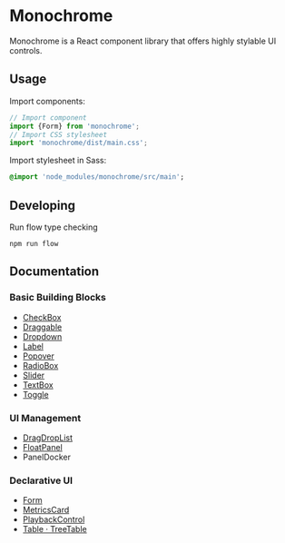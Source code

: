 # Monochrome

Monochrome is a React component library that offers highly stylable UI controls.

## Usage

Import components:

```js
// Import component
import {Form} from 'monochrome';
// Import CSS stylesheet
import 'monochrome/dist/main.css';
```

Import stylesheet in Sass:

```sass
@import 'node_modules/monochrome/src/main';
```

## Developing

Run flow type checking

```
npm run flow
```

## Documentation

### Basic Building Blocks

* [CheckBox](docs/api-reference/checkbox.md)
* [Draggable](docs/api-reference/draggable.md)
* [Dropdown](docs/api-reference/dropdown.md)
* [Label](docs/api-reference/label.md)
* [Popover](docs/api-reference/popover.md)
* [RadioBox](docs/api-reference/radiobox.md)
* [Slider](docs/api-reference/slider.md)
* [TextBox](docs/api-reference/textbox.md)
* [Toggle](docs/api-reference/toggle.md)

### UI Management

* [DragDropList](docs/api-reference/drag-drop-list.md)
* [FloatPanel](docs/api-reference/float-panel.md)
* PanelDocker

### Declarative UI

* [Form](docs/api-reference/form.md)
* [MetricsCard](docs/api-reference/metric-card.md)
* [PlaybackControl](docs/api-reference/playback-control.md)
* [Table · TreeTable](docs/api-reference/table.md)
